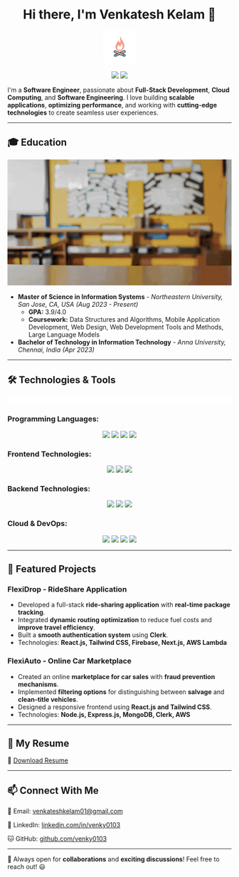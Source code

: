 <h1 align="center">Hi there, I'm Venkatesh Kelam 👋</h1>

<p align="center">
  <img src="https://github.com/suhasmaddali/GIF-files/blob/main/animat-campfire-color.gif" width="75" />
</p>

<p align="center">
  <a href="https://www.linkedin.com/in/venky0103"><img src="https://img.shields.io/badge/LinkedIn-0077B5?style=for-the-badge&logo=linkedin&logoColor=white"></a>
  <a href="http://github.com/venky0103"><img src="https://img.shields.io/badge/GitHub-181717?style=for-the-badge&logo=github&logoColor=white"></a>
</p>

I'm a **Software Engineer**, passionate about **Full-Stack Development**, **Cloud Computing**, and **Software Engineering**. I love building **scalable applications**, **optimizing performance**, and working with **cutting-edge technologies** to create seamless user experiences.

---

## 🎓 Education

<p align="center">
  <img src="https://github.com/suhasmaddali/GIF-files/blob/main/education%20gif.gif" width="750" />
</p>

- **Master of Science in Information Systems** - *Northeastern University, San Jose, CA, USA* _(Aug 2023 - Present)_
  - **GPA:** 3.9/4.0
  - **Coursework:** Data Structures and Algorithms, Mobile Application Development, Web Design, Web Development Tools and Methods, Large Language Models
- **Bachelor of Technology in Information Technology** - *Anna University, Chennai, India* _(Apr 2023)_

---

## 🛠 Technologies & Tools

<p align="center">
  <img src="https://github.com/suhasmaddali/Images/blob/main/Text%20Generated.gif" width="600" />
</p>

### **Programming Languages:**
<p align="center">
  <img src="https://img.shields.io/badge/Java-ED8B00?style=for-the-badge&logo=java&logoColor=white" />
  <img src="https://img.shields.io/badge/Python-3776AB?style=for-the-badge&logo=python&logoColor=white" />
  <img src="https://img.shields.io/badge/JavaScript-F7DF1E?style=for-the-badge&logo=javascript&logoColor=black" />
  <img src="https://img.shields.io/badge/TypeScript-007ACC?style=for-the-badge&logo=typescript&logoColor=white" />
</p>

### **Frontend Technologies:**
<p align="center">
  <img src="https://img.shields.io/badge/React-20232A?style=for-the-badge&logo=react&logoColor=61DAFB" />
  <img src="https://img.shields.io/badge/Next.js-000000?style=for-the-badge&logo=nextdotjs&logoColor=white" />
  <img src="https://img.shields.io/badge/TailwindCSS-38B2AC?style=for-the-badge&logo=tailwind-css&logoColor=white" />
</p>

### **Backend Technologies:**
<p align="center">
  <img src="https://img.shields.io/badge/Node.js-43853D?style=for-the-badge&logo=node.js&logoColor=white" />
  <img src="https://img.shields.io/badge/Express.js-000000?style=for-the-badge&logo=express&logoColor=white" />
  <img src="https://img.shields.io/badge/Spring%20Boot-6DB33F?style=for-the-badge&logo=spring&logoColor=white" />
</p>

### **Cloud & DevOps:**
<p align="center">
  <img src="https://img.shields.io/badge/AWS-FF9900?style=for-the-badge&logo=amazon-aws&logoColor=white" />
  <img src="https://img.shields.io/badge/Terraform-623CE4?style=for-the-badge&logo=terraform&logoColor=white" />
  <img src="https://img.shields.io/badge/Docker-2496ED?style=for-the-badge&logo=docker&logoColor=white" />
  <img src="https://img.shields.io/badge/Kubernetes-326CE5?style=for-the-badge&logo=kubernetes&logoColor=white" />
</p>

---

## 🌟 Featured Projects

### **FlexiDrop - RideShare Application**
- Developed a full-stack **ride-sharing application** with **real-time package tracking**.
- Integrated **dynamic routing optimization** to reduce fuel costs and **improve travel efficiency**.
- Built a **smooth authentication system** using **Clerk**.
- Technologies: **React.js, Tailwind CSS, Firebase, Next.js, AWS Lambda**

### **FlexiAuto - Online Car Marketplace**
- Created an online **marketplace for car sales** with **fraud prevention mechanisms**.
- Implemented **filtering options** for distinguishing between **salvage** and **clean-title vehicles**.
- Designed a responsive frontend using **React.js and Tailwind CSS**.
- Technologies: **Node.js, Express.js, MongoDB, Clerk, AWS**

---

## 📄 My Resume

📄 [Download Resume](https://github.com/venky0103/Resume/blob/main/Venkatesh_Resume.pdf)

---

## 📫 Connect With Me

📧 Email: [venkateshkelam01@gmail.com](mailto:venkateshkelam01@gmail.com)

📘 LinkedIn: [linkedin.com/in/venky0103](https://www.linkedin.com/in/venky0103)

🐱 GitHub: [github.com/venky0103](http://github.com/venky0103)

---

🚀 Always open for **collaborations** and **exciting discussions**! Feel free to reach out! 😃
